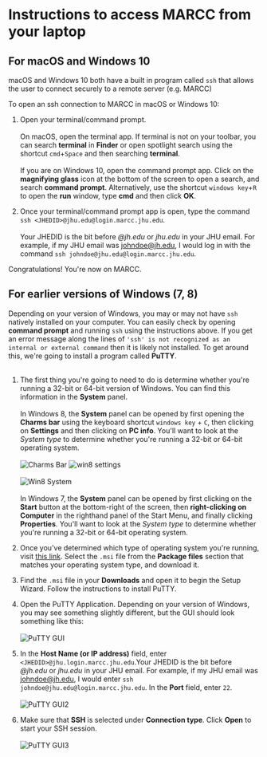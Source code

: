 # Instructions to access MARCC from your laptop

## For macOS and Windows 10

macOS and Windows 10 both have a built in program called `ssh` that allows the user to connect securely to a remote server (e.g. MARCC)

To open an ssh connection to MARCC in macOS or Windows 10:

1. Open your terminal/command prompt.<br /><br />On macOS, open the terminal app. If terminal is not on your toolbar, you can search **terminal** in **Finder** or open spotlight search using the shortcut `cmd`+`Space` and then searching **terminal**.<br /><br />If you are on Windows 10, open the command prompt app. Click on the **magnifying glass** icon at the bottom of the screen to open a search, and search **command prompt**. Alternatively, use the shortcut `windows key`+`R` to open the **run** window, type **cmd** and then click **OK**.

2. Once your terminal/command prompt app is open, type the command `ssh <JHEDID>@jhu.edu@login.marcc.jhu.edu`.<br /><br />Your JHEDID is the bit before *@jh.edu* or *jhu.edu* in your JHU email. For example, if my JHU email was johndoe@jh.edu, I would log in with the command `ssh johndoe@jhu.edu@login.marcc.jhu.edu`.

Congratulations! You're now on MARCC.

## For earlier versions of Windows (7, 8)

Depending on your version of Windows, you may or may not have `ssh` natively installed on your computer. You can easily check by opening **command prompt** and running `ssh` using the instructions above. If you get an error message along the lines of `'ssh' is not recognized as an internal or external command` then it is likely not installed. To get around this, we're going to install a program called **PuTTY**.<br /><br />

1. The first thing you're going to need to do is determine whether you're running a 32-bit or 64-bit version of Windows. You can find this information in the **System** panel.<br /><br />In Windows 8, the **System** panel can be opened by first opening the **Charms bar** using the keyboard shortcut `windows key` + `C`, then clicking on **Settings** and then clicking on **PC info**. You'll want to look at the *System type* to determine whether you're running a 32-bit or 64-bit operating system.<br /><br />![Charms Bar](https://raw.githubusercontent.com/bxlab/qbb2020/master/resources_for_prep/charms_bar.png)	![win8 settings](https://raw.githubusercontent.com/bxlab/qbb2020/master/resources_for_prep/windows8_settings.png)<br /><br />![Win8 System](https://raw.githubusercontent.com/bxlab/qbb2020/master/resources_for_prep/windows8_system.png)<br /><br />In Windows 7, the **System** panel can be opened by first clicking on the **Start** button at the bottom-right of the screen, then **right-clicking on Computer** in the righthand panel of the Start Menu, and finally clicking **Properties**. You'll want to look at the *System type* to determine whether you're running a 32-bit or 64-bit operating system.

2. Once you've determined which type of operating system you're running, visit [this link](https://www.chiark.greenend.org.uk/~sgtatham/putty/latest.html). Select the `.msi` file from the **Package files** section that matches your operating system type, and download it.

3. Find the `.msi` file in your **Downloads** and open it to begin the Setup Wizard. Follow the instructions to install PuTTY.

4. Open the PuTTY Application. Depending on your version of Windows, you may see something slightly different, but the GUI should look something like this:<br/><br/>![PuTTY GUI](https://raw.githubusercontent.com/bxlab/qbb2020/master/resources_for_prep/PuTTY_gui.png)

5. In the **Host Name (or IP address)** field, enter `<JHEDID>@jhu.login.marcc.jhu.edu`.Your JHEDID is the bit before *@jh.edu* or *jhu.edu* in your JHU email. For example, if my JHU email was johndoe@jh.edu, I would enter `ssh johndoe@jhu.edu@login.marcc.jhu.edu`. In the **Port** field, enter `22`.<br /><br />![PuTTY GUI2](https://raw.githubusercontent.com/bxlab/qbb2020/master/resources_for_prep/PuTTY_gui_hostname.png)

6. Make sure that **SSH** is selected under **Connection type**. Click **Open** to start your SSH session.<br /><br />![PuTTY GUI3](https://raw.githubusercontent.com/bxlab/qbb2020/master/resources_for_prep/PuTTY_gui_open.png)